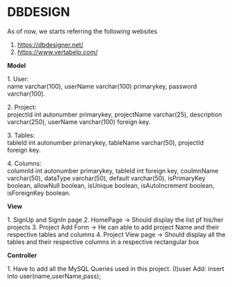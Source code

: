 # DBDESIGN
As of now, we starts referring the following websites
1. https://dbdesigner.net/
2. https://www.vertabelo.com/


<p>
<b>Model</b>
</p>
<p>
1. User:<br>
   name varchar(100),
   userName varchar(100) primarykey,
   password varchar(100).
   
</p>
<p>
2. Project:<br>
   projectId int autonumber primarykey,
   projectName varchar(25),
   description varchar(250),
   userName varchar(100) foreign key.
</p>
<p>
3. Tables: <br>
   tableId int autonumber primarykey,
   tableName varchar(50),
   projectId foreign key.
</p>
<p>
4. Columns: <br>
   columnId int autonumber primarykey,
   tableId int foreign key,
   coulmnName varchar(50),
   dataType varchar(50),
   default varchar(50),
   isPrimaryKey boolean,
   allowNull boolean,
   isUnique boolean,
   isAutoIncrement boolean,
   isForeignKey boolean.
</p>

<p>
<b>View</b>
<p>
1. SignUp and SignIn page
2. HomePage -> Should display the list pf his/her projects
3. Project Add Form -> He can able to add project Name and their respective tables and columns
4. Project View page -> Should display all the tables and their respective columns in a respective rectangular box
</p>

<p>
<b> Controller </b>
</p>
<p>
1. Have to add all the MySQL Queries used in this project.
   (I)user Add:
 insert into user(name,userName,pass);

</p>
